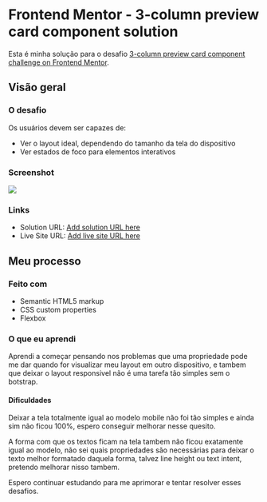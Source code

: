 # Frontend Mentor - 3-column preview card component solution

Esta é minha solução para o desafio [3-column preview card component challenge on Frontend Mentor](https://www.frontendmentor.io/challenges/3column-preview-card-component-pH92eAR2-). 



## Visão geral

### O desafio

Os usuários devem ser capazes de:

- Ver o layout ideal, dependendo do tamanho da tela do dispositivo
- Ver estados de foco para elementos interativos

### Screenshot

![](C:\Users\Rafael\AppData\Roaming\Typora\typora-user-images\image-20210503163542753.png)



### Links

- Solution URL: [Add solution URL here](https://your-solution-url.com)
- Live Site URL: [Add live site URL here](https://your-live-site-url.com)

## Meu processo

### Feito com

- Semantic HTML5 markup
- CSS custom properties
- Flexbox

  

### O que eu aprendi

Aprendi a começar pensando nos problemas que uma propriedade pode me dar quando for visualizar meu layout em outro dispositivo, e tambem que deixar o layout responsivel não é uma tarefa tão simples sem o botstrap.



#### Dificuldades

Deixar a tela totalmente igual ao modelo mobile não foi tão simples e ainda sim não ficou 100%, espero conseguir melhorar nesse quesito.

A forma com que os textos ficam na tela tambem não ficou exatamente igual ao modelo, não sei quais propriedades são necessárias para deixar o texto melhor formatado daquela forma, talvez line height ou text intent, pretendo melhorar nisso tambem.

Espero continuar estudando para me aprimorar e tentar resolver esses desafios.

